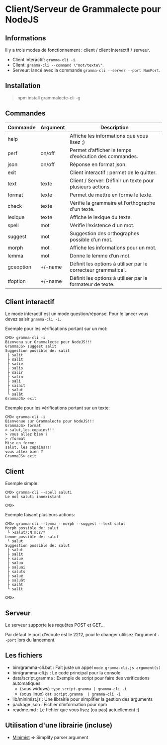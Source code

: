 # Client/Serveur de Grammalecte pour NodeJS

## Informations

Il y a trois modes de fonctionnement : client / client interactif / serveur.

* Client interactif: `gramma-cli -i`.
* Client: `gramma-cli --command \"mot/texte\"`.
* Serveur: lancé avec la commande `gramma-cli --server --port NumPort`.

## Installation

> npm install grammalecte-cli -g

## Commandes

| Commande  | Argument | Description                                                   |
| --------- | -------- | ------------------------------------------------------------- |
| help      |          | Affiche les informations que vous lisez ;)                    |
| perf      | on/off   | Permet d’afficher le temps d’exécution des commandes.         |
| json      | on/off   | Réponse en format json.                                       |
| exit      |          | Client interactif : permet de le quitter.                     |
| text      | texte    | Client / Server: Définir un texte pour plusieurs actions.     |
| format    | texte    | Permet de mettre en forme le texte.                           |
| check     | texte    | Vérifie la grammaire et l’orthographe d'un texte.             |
| lexique   | texte    | Affiche le lexique du texte.                                  |
| spell     | mot      | Vérifie l’existence d'un mot.                                 |
| suggest   | mot      | Suggestion des orthographes possible d’un mot.                |
| morph     | mot      | Affiche les informations pour un mot.                         |
| lemma     | mot      | Donne le lemme d’un mot.                                      |
| gceoption | +/-name  | Définit les options à utiliser par le correcteur grammatical. |
| tfoption  | +/-name  | Définit les options à utiliser par le formateur de texte.     |

## Client interactif

Le mode interactif est un mode question/réponse. Pour le lancer vous devez saisir `gramma-cli -i`.

Exemple pour les vérifications portant sur un mot:

```
CMD> gramma-cli -i
Bienvenu sur Grammalecte pour NodeJS!!!
GrammaJS> suggest salit
Suggestion possible de: salit
 ├ salit
 ├ salît
 ├ salie
 ├ salis
 ├ salir
 ├ salin
 ├ sali
 ├ salait
 ├ salut
 └ salât
GrammaJS> exit
```

Exemple pour les vérifications portant sur un texte:

```
CMD> gramma-cli -i
Bienvenue sur Grammalecte pour NodeJS!!!
GrammaJS> format
> salut,les copains!!!
> vous allez bien ?
> /format
Mise en forme:
salut, les copains!!!
vous allez bien ?
GrammaJS> exit
```

## Client

Exemple simple:

```
CMD> gramma-cli --spell saluti
Le mot saluti innexistant

CMD>
```

Exemple faisant plusieurs actions:

```
CMD> gramma-cli --lemma --morph --suggest --text salut
Morph possible de: salut
 └ >salut/:N:m:s/*
Lemme possible de: salut
 └ salut
Suggestion possible de: salut
 ├ salut
 ├ salit
 ├ salue
 ├ salua
 ├ saluai
 ├ saluts
 ├ salué
 ├ saluât
 ├ salât
 └ salît

CMD>
```

## Serveur

Le serveur supporte les requêtes POST et GET...

Par défaut le port d’écoute est le 2212, pour le changer utilisez l’argument `--port` lors du lancement.

## Les fichiers

* bin/gramma-cli.bat  : Fait juste un appel `node gramma-cli.js argument(s)`
* bin/gramma-cli.js   : Le code principal pour la console
* data/script.gramma  : Exemple de script pour faire des vérifications automatiques
  * (sous widows) `type script.gramma | gramma-cli -i`
  * (sous linux)  `cat script.gramma  | gramma-cli -i`
* lib/minimist.js     : Une librairie pour simplifier la gestion des arguments
* package.json        : Fichier d’information pour npm
* readme.md           : Le fichier que vous lisez (ou pas) actuellement ;)

## Utilisation d'une librairie (incluse)

* [Minimist](https://github.com/substack/minimist) => Simplify parser argument
